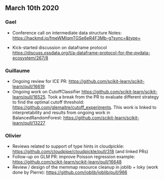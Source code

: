 ## March 10th 2020

### Gael
* Conference call on intermediate data structure
  Notes: https://hackmd.io/fmeWMIqmTGSe6eR4F3Mb-g?sync=&type=

* Kick-started discussion on dataframe protocol https://discuss.ossdata.org/t/a-dataframe-protocol-for-the-pydata-ecosystem/267/8

### Guillaume

* Ongoing review for ICE PR: https://github.com/scikit-learn/scikit-learn/pull/16619
* Ongoing work on CutoffClassifier https://github.com/scikit-learn/scikit-learn/pull/16525. Took a break from the PR to evaluate different strategy to find the optimal cutoff threshold: https://github.com/glemaitre/cutoff_experiments. This work is linked to interpretability and results from ongoing work in BalancedRandomForest: https://github.com/scikit-learn/scikit-learn/pull/13227

### Olivier

* Reviews related to support of type hints in cloudpickle: https://github.com/cloudpipe/cloudpickle/pull/318 (and linked PRs)
* Follow-up on GLM PR: improve Poisson regression example: https://github.com/scikit-learn/scikit-learn/pull/16648
* Review / design of the memmap resource cleanup in joblib + loky (work done by Pierre): https://github.com/joblib/joblib/pull/966

